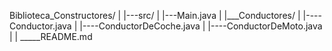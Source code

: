 Biblioteca_Constructores/
|
|---src/
|   |---Main.java
|   |___Conductores/
|     |----Conductor.java
|     |----ConductorDeCoche.java
|     |----ConductorDeMoto.java
|
| _____README.md
